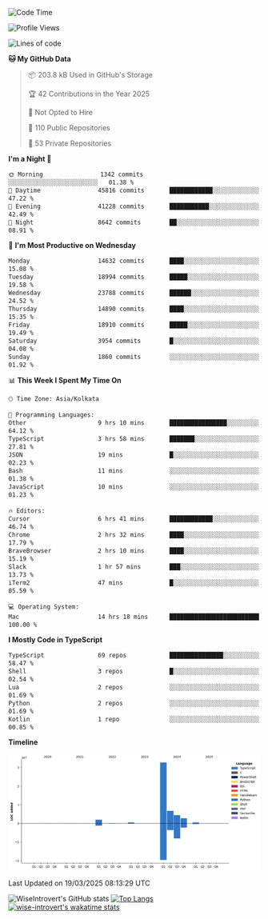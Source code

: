 <!--START_SECTION:waka-->
![Code Time](http://img.shields.io/badge/Code%20Time-2%2C268%20hrs%2013%20mins-blue)

![Profile Views](http://img.shields.io/badge/Profile%20Views-3-blue)

![Lines of code](https://img.shields.io/badge/From%20Hello%20World%20I%27ve%20Written-50.4%20million%20lines%20of%20code-blue)

**🐱 My GitHub Data** 

> 📦 203.8 kB Used in GitHub's Storage 
 > 
> 🏆 42 Contributions in the Year 2025
 > 
> 🚫 Not Opted to Hire
 > 
> 📜 110 Public Repositories 
 > 
> 🔑 53 Private Repositories 
 > 
**I'm a Night 🦉** 

```text
🌞 Morning                1342 commits        ░░░░░░░░░░░░░░░░░░░░░░░░░   01.38 % 
🌆 Daytime                45816 commits       ████████████░░░░░░░░░░░░░   47.22 % 
🌃 Evening                41228 commits       ███████████░░░░░░░░░░░░░░   42.49 % 
🌙 Night                  8642 commits        ██░░░░░░░░░░░░░░░░░░░░░░░   08.91 % 
```
📅 **I'm Most Productive on Wednesday** 

```text
Monday                   14632 commits       ████░░░░░░░░░░░░░░░░░░░░░   15.08 % 
Tuesday                  18994 commits       █████░░░░░░░░░░░░░░░░░░░░   19.58 % 
Wednesday                23788 commits       ██████░░░░░░░░░░░░░░░░░░░   24.52 % 
Thursday                 14890 commits       ████░░░░░░░░░░░░░░░░░░░░░   15.35 % 
Friday                   18910 commits       █████░░░░░░░░░░░░░░░░░░░░   19.49 % 
Saturday                 3954 commits        █░░░░░░░░░░░░░░░░░░░░░░░░   04.08 % 
Sunday                   1860 commits        ░░░░░░░░░░░░░░░░░░░░░░░░░   01.92 % 
```


📊 **This Week I Spent My Time On** 

```text
🕑︎ Time Zone: Asia/Kolkata

💬 Programming Languages: 
Other                    9 hrs 10 mins       ████████████████░░░░░░░░░   64.12 % 
TypeScript               3 hrs 58 mins       ███████░░░░░░░░░░░░░░░░░░   27.81 % 
JSON                     19 mins             █░░░░░░░░░░░░░░░░░░░░░░░░   02.23 % 
Bash                     11 mins             ░░░░░░░░░░░░░░░░░░░░░░░░░   01.38 % 
JavaScript               10 mins             ░░░░░░░░░░░░░░░░░░░░░░░░░   01.23 % 

🔥 Editors: 
Cursor                   6 hrs 41 mins       ████████████░░░░░░░░░░░░░   46.74 % 
Chrome                   2 hrs 32 mins       ████░░░░░░░░░░░░░░░░░░░░░   17.79 % 
BraveBrowser             2 hrs 10 mins       ████░░░░░░░░░░░░░░░░░░░░░   15.19 % 
Slack                    1 hr 57 mins        ███░░░░░░░░░░░░░░░░░░░░░░   13.73 % 
iTerm2                   47 mins             █░░░░░░░░░░░░░░░░░░░░░░░░   05.59 % 

💻 Operating System: 
Mac                      14 hrs 18 mins      █████████████████████████   100.00 % 
```

**I Mostly Code in TypeScript** 

```text
TypeScript               69 repos            ███████████████░░░░░░░░░░   58.47 % 
Shell                    3 repos             █░░░░░░░░░░░░░░░░░░░░░░░░   02.54 % 
Lua                      2 repos             ░░░░░░░░░░░░░░░░░░░░░░░░░   01.69 % 
Python                   2 repos             ░░░░░░░░░░░░░░░░░░░░░░░░░   01.69 % 
Kotlin                   1 repo              ░░░░░░░░░░░░░░░░░░░░░░░░░   00.85 % 
```



**Timeline**

![Lines of Code chart](https://raw.githubusercontent.com/wise-introvert/wise-introvert/master/assets/bar_graph.png)


 Last Updated on 19/03/2025 08:13:29 UTC
<!--END_SECTION:waka-->

![WiseIntrovert's GitHub stats](https://github-readme-stats.vercel.app/api?username=wise-introvert&count_private=true&show_icons=true)
[![Top Langs](https://github-readme-stats.vercel.app/api/top-langs/?username=wise-introvert&langs_count=10)](https://github.com/anuraghazra/github-readme-stats)
[![wise-introvert's wakatime stats](https://github-readme-stats.vercel.app/api/wakatime?username=wiseintrovert)](https://github.com/anuraghazra/github-readme-stats)
